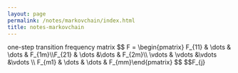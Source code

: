 ```yaml
---
layout: page
permalink: /notes/markovchain/index.html
title: notes-markovchain
---
```


<html>
<head>
<title>MathJax TeX Test Page</title>
<script src="https://polyfill.io/v3/polyfill.min.js?features=es6"></script>
<script type="text/javascript" id="MathJax-script" async
  src="https://cdn.jsdelivr.net/npm/mathjax@3/es5/tex-chtml.js">
</script>
</head>
<body>
 one-step transition frequency matrix   $$ F = \begin{pmatrix} F_{11} & \dots  & \dots & F_{1m}\\F_{21} & \dots &\dots & F_{2m}\\ \vdots & \vdots &\vdots &\vdots \\ F_{m1} & \dots & \dots & F_{mm}\end{pmatrix} $$
 $$F_{j}
</body>
</html>
